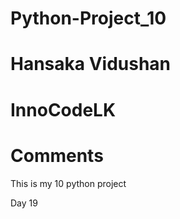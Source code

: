 # Python-Project_10
# Hansaka Vidushan
# InnoCodeLK
# Comments

This is my 10 python project

Day 19
